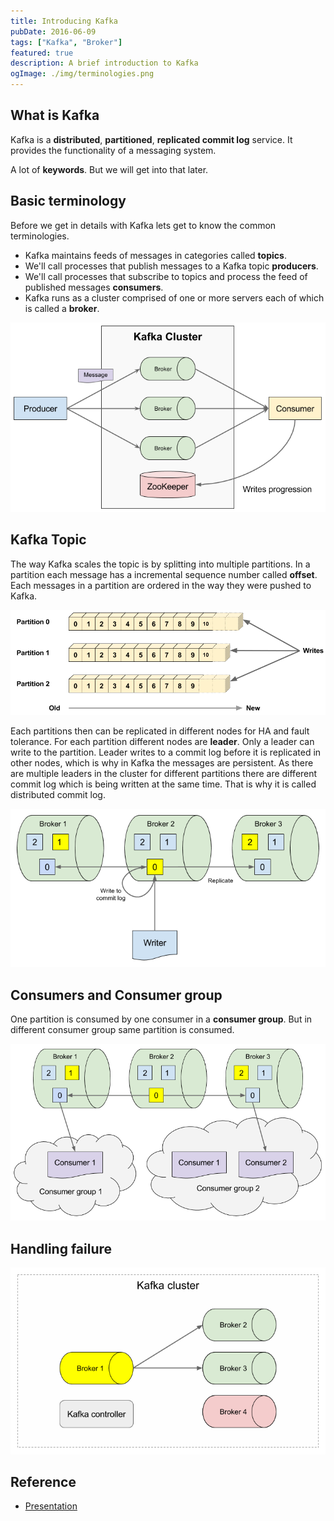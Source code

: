 ```yaml
---
title: Introducing Kafka
pubDate: 2016-06-09
tags: ["Kafka", "Broker"]
featured: true
description: A brief introduction to Kafka
ogImage: ./img/terminologies.png
---
```


## What is Kafka

Kafka is a **distributed**, **partitioned**, **replicated commit log** service.
It provides the functionality of a messaging system.

A lot of **keywords**. But we will get into that later.

## Basic terminology

Before we get in details with Kafka lets get to know the common terminologies.

- Kafka maintains feeds of messages in categories called **topics**.
- We'll call processes that publish messages to a Kafka topic **producers**.
- We'll call processes that subscribe to topics and process the feed of published messages **consumers**.
- Kafka runs as a cluster comprised of one or more servers each of which is called a **broker**.

![Figure 1: Basic terminologies](./img/terminologies.png)

## Kafka Topic

The way Kafka scales the topic is by splitting into multiple partitions.
In a partition each message has a incremental sequence number called **offset**.
Each messages in a partition are ordered in the way they were pushed to Kafka.

![Figure 2: Topics are distributed in partitions](./img/partitions.png)

Each partitions then can be replicated in different nodes for HA and fault tolerance.
For each partition different nodes are **leader**. Only a leader can write to the partition.
Leader writes to a commit log before it is replicated in other nodes, which is why in Kafka the messages are persistent.
As there are multiple leaders in the cluster for different partitions
there are different commit log which is being written at the same time. That is why it is called
distributed commit log.

![Figure 3: Partitions are replicated in the cluster](./img/write_to_partition.png)

## Consumers and Consumer group

One partition is consumed by one consumer in a **consumer group**.
But in different consumer group same partition is consumed.

![Figure 4: Consumer groups](./img/consumer_groups.png)

## Handling failure

![Figure 5: Handling failure](./img/handling_failure.png)

## Reference

- [Presentation](https://docs.google.com/presentation/d/1tZQZQv7iRrYSEJr-qFBON7B9bV8kAmox56wV3Qq_S0E/pub?start=false&loop=false&delayms=3000)
